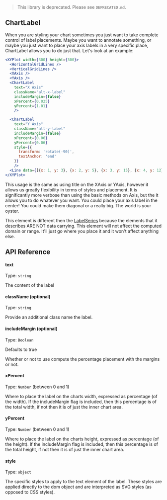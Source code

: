 > This library is deprecated. Please see `DEPRECATED.md`.

## ChartLabel

When you are styling your chart sometimes you just want to take complete control of label placements. Maybe you want to annotate something, or maybe you just want to place your axis labels in a very specific place, ChartLabel allows you to do just that. Let's look at an example:

```jsx
<XYPlot width={300} height={300}>
  <HorizontalGridLines />
  <VerticalGridLines />
  <XAxis />
  <YAxis />
  <ChartLabel
    text="X Axis"
    className="alt-x-label"
    includeMargin={false}
    xPercent={0.025}
    yPercent={1.01}
    />

  <ChartLabel
    text="Y Axis"
    className="alt-y-label"
    includeMargin={false}
    xPercent={0.06}
    yPercent={0.06}
    style={{
      transform: 'rotate(-90)',
      textAnchor: 'end'
    }}
    />
  <Line data={[{x: 1, y: 3}, {x: 2, y: 5}, {x: 3, y: 15}, {x: 4, y: 12}]} />
</XYPlot>
```

This usage is the same as using title on the XAxis or YAxis, however it allows us greatly flexibility in terms of styles and placement. It is significantly more verbose than using the basic methods on Axis, but the it allows you to do whatever you want. You could place your axis label in the center! You could make them diagonal or a really big. The world is your oyster.

This element is different then the [LabelSeries](label-series.md) because the elements that it describes ARE NOT data carrying. This element will not affect the computed domain or range. It'll just go where you place it and it won't affect anything else.


## API Reference


#### text

Type: `string`

The content of the label


#### className (optional)

Type: `string`

Provide an additional class name the label.


#### includeMargin (optional)

Type: `Boolean`

Defaults to true

Whether or not to use compute the percentage placement with the margins or not.


#### xPercent

Type: `Number` (between 0 and 1)

Where to place the label on the charts width, expressed as percentage (of the width). If the includeMargin flag is included, then this percentage is of the total width, if not then it is of just the inner chart area.


#### yPercent

Type: `Number` (between 0 and 1)

Where to place the label on the charts height, expressed as percentage (of the height). If the includeMargin flag is included, then this percentage is of the total height, if not then it is of just the inner chart area.


#### style

Type: `object`

The specific styles to apply to the text element of the label. These styles are applied directly to the dom object and are interpreted as SVG styles (as opposed to CSS styles).
